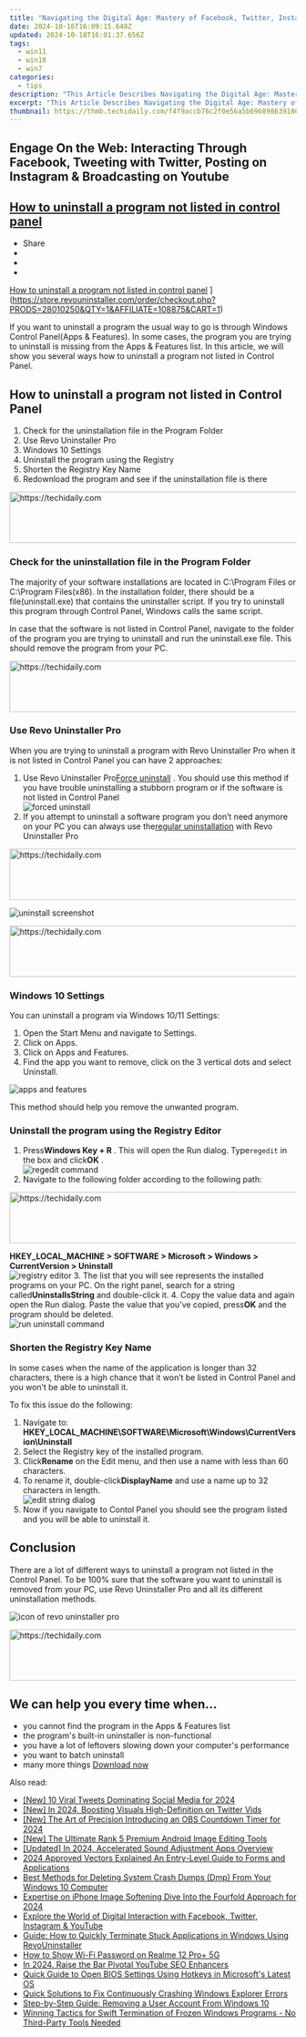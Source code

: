 ```yaml
---
title: "Navigating the Digital Age: Mastery of Facebook, Twitter, Instagram & YouTube for Optimal Engagement"
date: 2024-10-16T16:09:15.648Z
updated: 2024-10-18T16:01:37.656Z
tags:
  - win11
  - win10
  - win7
categories:
  - tips
description: "This Article Describes Navigating the Digital Age: Mastery of Facebook, Twitter, Instagram & YouTube for Optimal Engagement"
excerpt: "This Article Describes Navigating the Digital Age: Mastery of Facebook, Twitter, Instagram & YouTube for Optimal Engagement"
thumbnail: https://thmb.techidaily.com/f4f9accb76c2f0e56a5b696898639186341161f48fdcc3e0304d957b51f658e3.jpg
---
```


## Engage On the Web: Interacting Through Facebook, Tweeting with Twitter, Posting on Instagram & Broadcasting on Youtube

## [How to uninstall a program not listed in control panel](https://store.revouninstaller.com/order/checkout.php?PRODS=28010250&QTY=1&AFFILIATE=108875&CART=1)

* Share
* [](http://www.facebook.com/share.php?u=https://www.revouninstaller.com/blog/how-to-uninstall-a-program-not-listed-in-control-panel/&title=How+to+uninstall+a+program+not+listed+in+control+panel)
* [](https://twitter.com/intent/tweet?text=How+to+uninstall+a+program+not+listed+in+control+panel&url=https://www.revouninstaller.com/blog/how-to-uninstall-a-program-not-listed-in-control-panel/ "Click to share on Twitter")
* [](https://store.revouninstaller.com/order/checkout.php?PRODS=28010250&QTY=1&AFFILIATE=108875&CART=1)

[How to uninstall a program not listed in control panel](https://f057a20f961f56a72089-b74530d2d26278124f446233f95622ef.ssl.cf1.rackcdn.com/site/blog/uninstall-programs-not-in-control-panel/how-to-uninstall-a-program-not-listed-in-control-panel.jpg) ](https://store.revouninstaller.com/order/checkout.php?PRODS=28010250&QTY=1&AFFILIATE=108875&CART=1)

 If you want to uninstall a program the usual way to go is through Windows Control Panel(Apps & Features). In some cases, the program you are trying to uninstall is missing from the Apps & Features list. In this article, we will show you several ways how to uninstall a program not listed in Control Panel.

## How to uninstall a program not listed in Control Panel

1. Check for the uninstallation file in the Program Folder
2. Use Revo Uninstaller Pro
3. Windows 10 Settings
4. Uninstall the program using the Registry
5. Shorten the Registry Key Name
6. Redownload the program and see if the uninstallation file is there

<!-- affiliate ads begin -->
<a href="https://unicoeye.pxf.io/c/5597632/2134224/18498" target="_top" id="2134224">
  <img src="//a.impactradius-go.com/display-ad/18498-2134224" border="0" alt="https://techidaily.com" width="728" height="90"/>
</a>
<img height="0" width="0" src="https://unicoeye.pxf.io/i/5597632/2134224/18498" style="position:absolute;visibility:hidden;" border="0" />
<!-- affiliate ads end -->

### Check for the uninstallation file in the Program Folder

 The majority of your software installations are located in C:\\Program Files or C:\\Program Files(x86). In the installation folder, there should be a file(uninstall.exe) that contains the uninstaller script. If you try to uninstall this program through Control Panel, Windows calls the same script.

 In case that the software is not listed in Control Panel, navigate to the folder of the program you are trying to uninstall and run the uninstall.exe file. This should remove the program from your PC.

<!-- affiliate ads begin -->
<a href="https://appsumo.8odi.net/c/5597632/2094421/7443" target="_top" id="2094421">
  <img src="//a.impactradius-go.com/display-ad/7443-2094421" border="0" alt="https://techidaily.com" width="728" height="90"/>
</a>
<img height="0" width="0" src="https://appsumo.8odi.net/i/5597632/2094421/7443" style="position:absolute;visibility:hidden;" border="0" />
<!-- affiliate ads end -->

### Use Revo Uninstaller Pro

 When you are trying to uninstall a program with Revo Uninstaller Pro when it is not listed in Control Panel you can have 2 approaches:

1. Use Revo Uninstaller Pro[Force uninstall](https://store.revouninstaller.com/order/checkout.php?PRODS=28010250&QTY=1&AFFILIATE=108875&CART=1) . You should use this method if you have trouble uninstalling a stubborn program or if the software is not listed in Control Panel  
![forced uninstall](https://f057a20f961f56a72089-b74530d2d26278124f446233f95622ef.ssl.cf1.rackcdn.com/site/screens/forced-uninstall.png)
2. If you attempt to uninstall a software program you don’t need anymore on your PC you can always use the[regular uninstallation](https://store.revouninstaller.com/order/checkout.php?PRODS=28010250&QTY=1&AFFILIATE=108875&CART=1) with Revo Uninstaller Pro  

<!-- affiliate ads begin -->
<a href="https://aligracehair.sjv.io/c/5597632/1886048/19272" target="_top" id="1886048">
  <img src="//a.impactradius-go.com/display-ad/19272-1886048" border="0" alt="https://techidaily.com" width="728" height="90"/>
</a>
<img height="0" width="0" src="https://aligracehair.sjv.io/i/5597632/1886048/19272" style="position:absolute;visibility:hidden;" border="0" />
<!-- affiliate ads end -->

![uninstall screenshot](https://f057a20f961f56a72089-b74530d2d26278124f446233f95622ef.ssl.cf1.rackcdn.com/site/screens/all-programs-uninstall.png)

<!-- affiliate ads begin -->
<a href="https://appsumo.8odi.net/c/5597632/2130886/7443" target="_top" id="2130886">
  <img src="//a.impactradius-go.com/display-ad/7443-2130886" border="0" alt="https://techidaily.com" width="728" height="90"/>
</a>
<img height="0" width="0" src="https://appsumo.8odi.net/i/5597632/2130886/7443" style="position:absolute;visibility:hidden;" border="0" />
<!-- affiliate ads end -->

### Windows 10 Settings

You can uninstall a program via Windows 10/11 Settings:

1. Open the Start Menu and navigate to Settings.
2. Click on Apps.
3. Click on Apps and Features.
4. Find the app you want to remove, click on the 3 vertical dots and select Uninstall.

![apps and features](https://f057a20f961f56a72089-b74530d2d26278124f446233f95622ef.ssl.cf1.rackcdn.com/site/blog/uninstall-programs-not-in-control-panel/Method3.jpg)

This method should help you remove the unwanted program.

### Uninstall the program using the Registry Editor

1. Press**Windows Key + R** . This will open the Run dialog. Type`regedit` in the box and click**OK** .  
![regedit command](https://f057a20f961f56a72089-b74530d2d26278124f446233f95622ef.ssl.cf1.rackcdn.com/site/blog/uninstall-programs-not-in-control-panel/Method4-step1.png)
2. Navigate to the following folder according to the following path:  

<!-- affiliate ads begin -->
<a href="https://aligracehair.sjv.io/c/5597632/2036501/19272" target="_top" id="2036501">
  <img src="//a.impactradius-go.com/display-ad/19272-2036501" border="0" alt="https://techidaily.com" width="728" height="90"/>
</a>
<img height="0" width="0" src="https://aligracehair.sjv.io/i/5597632/2036501/19272" style="position:absolute;visibility:hidden;" border="0" />
<!-- affiliate ads end -->

 **HKEY\_LOCAL\_MACHINE > SOFTWARE > Microsoft > Windows > CurrentVersion > Uninstall**  
![registry editor](https://f057a20f961f56a72089-b74530d2d26278124f446233f95622ef.ssl.cf1.rackcdn.com/site/blog/uninstall-programs-not-in-control-panel/Method4-step3.png)
3. The list that you will see represents the installed programs on your PC. On the right panel, search for a string called**UninstallsString** and double-click it.
4. Copy the value data and again open the Run dialog. Paste the value that you’ve copied, press**OK** and the program should be deleted.  
![run uninstall command](https://f057a20f961f56a72089-b74530d2d26278124f446233f95622ef.ssl.cf1.rackcdn.com/site/blog/uninstall-programs-not-in-control-panel/Method4-step4.png)

### Shorten the Registry Key Name

 In some cases when the name of the application is longer than 32 characters, there is a high chance that it won’t be listed in Control Panel and you won’t be able to uninstall it.

To fix this issue do the following:

1. Navigate to: **HKEY\_LOCAL\_MACHINE\\SOFTWARE\\Microsoft\\Windows\\CurrentVersion\\Uninstall**
2. Select the Registry key of the installed program.
3. Click**Rename** on the Edit menu, and then use a name with less than 60 characters.
4. To rename it, double-click**DisplayName** and use a name up to 32 characters in length.  
![edit string dialog](https://f057a20f961f56a72089-b74530d2d26278124f446233f95622ef.ssl.cf1.rackcdn.com/site/blog/uninstall-programs-not-in-control-panel/Method5.png)
5. Now if you navigate to Contol Panel you should see the program listed and you will be able to uninstall it.

## Conclusion

 There are a lot of different ways to uninstall a program not listed in the Control Panel. To be 100% sure that the software you want to uninstall is removed from your PC, use Revo Uninstaller Pro and all its different uninstallation methods.

![icon of revo uninstaller pro](https://f057a20f961f56a72089-b74530d2d26278124f446233f95622ef.ssl.cf1.rackcdn.com/site/icons/rup5-64.png)

<!-- affiliate ads begin -->
<a href="https://appsumo.8odi.net/c/5597632/2130873/7443" target="_top" id="2130873">
  <img src="//a.impactradius-go.com/display-ad/7443-2130873" border="0" alt="https://techidaily.com" width="600" height="90"/>
</a>
<img height="0" width="0" src="https://appsumo.8odi.net/i/5597632/2130873/7443" style="position:absolute;visibility:hidden;" border="0" />
<!-- affiliate ads end -->

## We can help you every time when…

* you cannot find the program in the Apps & Features list
* the program's built-in uninstaller is non-functional
* you have a lot of leftovers slowing down your computer's performance
* you want to batch uninstall
* many more things
[Download now](https://store.revouninstaller.com/order/checkout.php?PRODS=28010250&QTY=1&AFFILIATE=108875&CART=1)

<ins class="adsbygoogle"
     style="display:block"
     data-ad-format="autorelaxed"
     data-ad-client="ca-pub-7571918770474297"
     data-ad-slot="1223367746"></ins>

<ins class="adsbygoogle"
     style="display:block"
     data-ad-client="ca-pub-7571918770474297"
     data-ad-slot="8358498916"
     data-ad-format="auto"
     data-full-width-responsive="true"></ins>

<span class="atpl-alsoreadstyle">Also read:</span>
<div><ul>
<li><a href="https://twitter-videos.techidaily.com/new-10-viral-tweets-dominating-social-media-for-2024/"><u>[New] 10 Viral Tweets Dominating Social Media for 2024</u></a></li>
<li><a href="https://twitter-videos.techidaily.com/new-in-2024-boosting-visuals-high-definition-on-twitter-vids/"><u>[New] In 2024, Boosting Visuals High-Definition on Twitter Vids</u></a></li>
<li><a href="https://screen-video-capture.techidaily.com/new-the-art-of-precision-introducing-an-obs-countdown-timer-for-2024/"><u>[New] The Art of Precision Introducing an OBS Countdown Timer for 2024</u></a></li>
<li><a href="https://some-approaches.techidaily.com/new-the-ultimate-rank-5-premium-android-image-editing-tools/"><u>[New] The Ultimate Rank 5 Premium Android Image Editing Tools</u></a></li>
<li><a href="https://fox-info.techidaily.com/updated-in-2024-accelerated-sound-adjustment-apps-overview/"><u>[Updated] In 2024, Accelerated Sound Adjustment Apps Overview</u></a></li>
<li><a href="https://some-approaches.techidaily.com/2024-approved-vectors-explained-an-entry-level-guide-to-forms-and-applications/"><u>2024 Approved Vectors Explained An Entry-Level Guide to Forms and Applications</u></a></li>
<li><a href="https://win-forum.techidaily.com/best-methods-for-deleting-system-crash-dumps-dmp-from-your-windows-10-computer/"><u>Best Methods for Deleting System Crash Dumps (Dmp) From Your Windows 10 Computer</u></a></li>
<li><a href="https://some-knowledge.techidaily.com/expertise-on-iphone-image-softening-dive-into-the-fourfold-approach-for-2024/"><u>Expertise on iPhone Image Softening Dive Into the Fourfold Approach for 2024</u></a></li>
<li><a href="https://win-forum.techidaily.com/explore-the-world-of-digital-interaction-with-facebook-twitter-instagram-and-youtube/"><u>Explore the World of Digital Interaction with Facebook, Twitter, Instagram & YouTube</u></a></li>
<li><a href="https://win-forum.techidaily.com/guide-how-to-quickly-terminate-stuck-applications-in-windows-using-revouninstaller/"><u>Guide: How to Quickly Terminate Stuck Applications in Windows Using RevoUninstaller</u></a></li>
<li><a href="https://easy-unlock-android.techidaily.com/how-to-show-wi-fi-password-on-realme-12-proplus-5g-by-drfone-android/"><u>How to Show Wi-Fi Password on Realme 12 Pro+ 5G</u></a></li>
<li><a href="https://youtube-blog.techidaily.com/24-raise-the-bar-pivotal-youtube-seo-enhancers/"><u>In 2024, Raise the Bar Pivotal YouTube SEO Enhancers</u></a></li>
<li><a href="https://win-forum.techidaily.com/quick-guide-to-open-bios-settings-using-hotkeys-in-microsofts-latest-os/"><u>Quick Guide to Open BIOS Settings Using Hotkeys in Microsoft's Latest OS</u></a></li>
<li><a href="https://win-forum.techidaily.com/quick-solutions-to-fix-continuously-crashing-windows-explorer-errors/"><u>Quick Solutions to Fix Continuously Crashing Windows Explorer Errors</u></a></li>
<li><a href="https://win-forum.techidaily.com/step-by-step-guide-removing-a-user-account-from-windows-10/"><u>Step-by-Step Guide: Removing a User Account From Windows 10</u></a></li>
<li><a href="https://win-forum.techidaily.com/winning-tactics-for-swift-termination-of-frozen-windows-programs-no-third-party-tools-needed/"><u>Winning Tactics for Swift Termination of Frozen Windows Programs - No Third-Party Tools Needed</u></a></li>
</ul></div>

